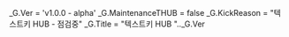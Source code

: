 _G.Ver = 'v1.0.0 - alpha'
_G.MaintenanceTHUB = false
_G.KickReason = "텍스트키 HUB - 점검중"
_G.Title = "텍스트키 HUB ".._G.Ver
